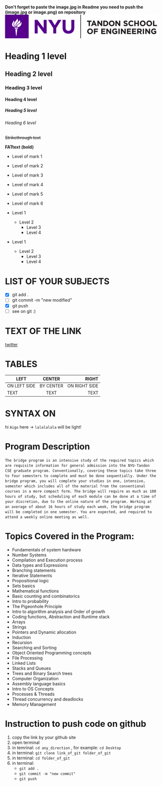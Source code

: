 **Don't forget to paste the image.jpg in Readme you need to push the (image.jpg or image.png) on repository**
![alt text](screen/nyu_logo.png "Описание будет тут")​


# Heading 1 level

## Heading 2 level

### Heading 3 level

#### Heading 4 level

##### Heading 5 level

###### Heading 6 level

~~Strikethrough text~~

**FATtext (bold)**

- Level of mark 1
- Level of mark 2
- Level of mark 3
- Level of mark 4
- Level of mark 5
- Level of mark 6

- Level 1
	- Level 2
		- Level 3
		- Level 4

- Level 1
	- Level 2
		- Level 3
		- Level 4

# LIST OF YOUR SUBJECTS

- [x] git add .
- [ ] git commit -m "new modified"
- [x] git push
- [ ] see on git :)

# TEXT OF THE LINK
[twitter](https://twitter.com)

# TABLES

| LEFT | CENTER | RIGHT |
|--------------|:----------:|-----------:|
| ON LEFT SIDE |BY CENTER |   ON RIGHT SIDE|
| TEXT | TEXT| TEXT |

# SYNTAX ON
hi `Aigo`
here -> `lalalalala` will be light!

# Program Description

`The bridge program is an intensive study of the required topics which are requisite information for general admission into the NYU-Tandon CSE graduate program. Conventionally, covering these topics take three to four semesters to complete and must be done sequentially. Under the bridge program, you will complete your studies in one, intensive, semester which includes all of the material from the conventional courses in a more compact form. The bridge will require as much as 100 hours of study, but scheduling of each module can be done at a time of your discretion, due to the online nature of the program. Working at an average of about 16 hours of study each week, the bridge program will be completed in one semester. You are expected, and required to attend a weekly online meeting as well.`

# Topics Covered in the Program:
- Fundamentals of system hardware
- Number Systems
- Compilation and Execution process
- Data types and Expressions
- Branching statements
- Iterative Statements
- Propositional logic
- Sets basics
- Mathematical functions
- Basic counting and combinatorics
- Intro to probability
- The Pigeonhole Principle
- Intro to algorithm analysis and Order of growth
- Coding functions, Abstraction and Runtime stack
- Arrays
- Strings
- Pointers and Dynamic allocation
- Induction
- Recursion
- Searching and Sorting
- Object Oriented Programming concepts
- File Processing
- Linked Lists
- Stacks and Queues
- Trees and Binary Search trees
- Computer Organization
- Assembly language basics
- Intro to OS Concepts
- Processes & Threads
- Thread concurrency and deadlocks
- Memory Management

# Instruction to push code on github

1. copy the link by your github site
2. open terminal
3. in temrinal: `cd any_direction` , for example: `cd Desktop`
4. in terminal: `git clone link_of_git folder_of_git`
4. in terminal: `cd folder_of_git`
5. in terminal:
	- `git add .`
	- `git commit -m "new commit"`
	- `git push`
